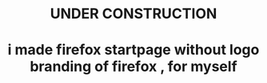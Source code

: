 <h1>
  <p align="center">
  UNDER CONSTRUCTION <a href="">  </a>
</p>
</h1>




<h1>
  <p align="center">
  i made firefox startpage without logo branding of firefox , for myself <a href="">  </a>
</p>
</h1>

